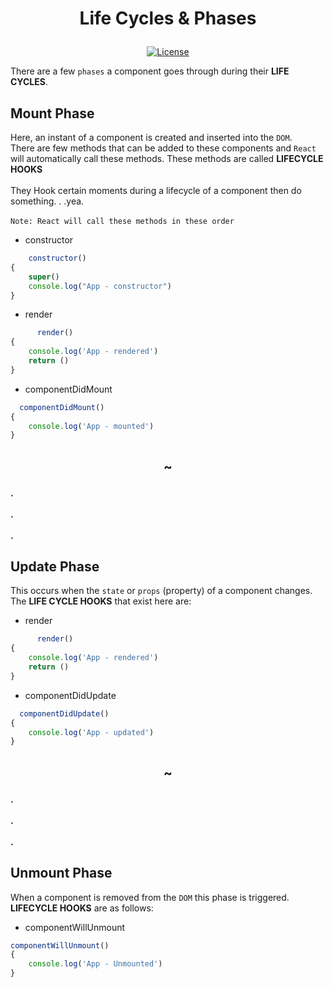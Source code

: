 # <p align="center" >Life Cycles & Phases</p>

<p align="center">
<a href="https://packagist.org/packages/laravel/framework"><img src="https://img.shields.io/packagist/l/laravel/framework" alt="License"></a>
</p>

There are a few `phases` a component goes through during their **LIFE CYCLES**.

## Mount Phase

Here, an instant of a component is created and inserted into the `DOM`.\
There are few methods that can be added to these components and `React `will automatically call these methods. These
methods are called **LIFECYCLE HOOKS**\
\
They Hook certain moments during a lifecycle of a component then do something. . .yea.\
\
`Note: React will call these methods in these order`

- constructor

```jsx
    constructor()
{
    super()
    console.log("App - constructor")
}
```

- render

```jsx      
      render()
{
    console.log('App - rendered')
    return ()
}
```

- componentDidMount

```jsx  
  componentDidMount()
{
    console.log('App - mounted')
}
```

## <p align="center">~ </p>

**.\
\
.\
\
.**

## Update Phase

This occurs when the `state` or `props` (property) of a component changes.\
The **LIFE CYCLE HOOKS** that exist here are:

- render

```jsx      
      render()
{
    console.log('App - rendered')
    return ()
}
```

- componentDidUpdate

```jsx  
  componentDidUpdate()
{
    console.log('App - updated')
}
```

## <p align="center">~ </p>

**.\
\
.\
\
.**

## Unmount Phase

When a component is removed from the `DOM` this phase is triggered.\
**LIFECYCLE HOOKS** are as follows:

- componentWillUnmount

```jsx
componentWillUnmount()
{
    console.log('App - Unmounted')
}
```




